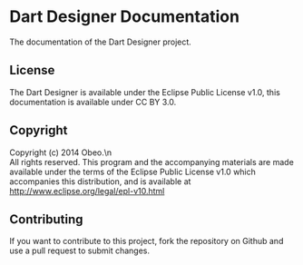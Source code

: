 # Dart Designer Documentation
The documentation of the Dart Designer project.

## License
The Dart Designer is available under the Eclipse Public License v1.0, this documentation is available under CC BY 3.0.

## Copyright
Copyright (c) 2014 Obeo.\n\
All rights reserved. This program and the accompanying materials
are made available under the terms of the Eclipse Public License
v1.0 which accompanies this distribution, and is available at
http://www.eclipse.org/legal/epl-v10.html

## Contributing
If you want to contribute to this project, fork the repository on Github and use a pull request to submit changes.